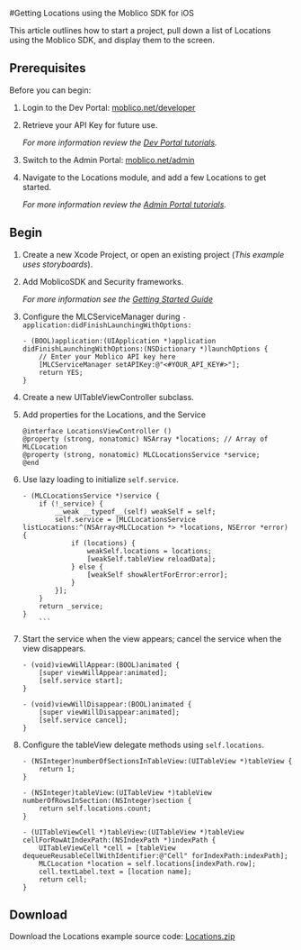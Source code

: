 #Getting Locations using the Moblico SDK for iOS

This article outlines how to start a project, pull down a list of Locations using the Moblico SDK, and display them to the screen.

## Prerequisites

Before you can begin:

1. Login to the Dev Portal: [moblico.net/developer](https://moblico.net/developer)
2. Retrieve your API Key for future use.

	_For more information review the [Dev Portal tutorials][devPortalTutorials]._
3. Switch to the Admin Portal: [moblico.net/admin](https://moblico.net/admin)
4. Navigate to the Locations module, and add a few Locations to get started.

	_For more information review the [Admin Portal tutorials][adminPortalTutorials]._


## Begin

1. Create a new Xcode Project, or open an existing project (_This example uses storyboards_).
2. Add MoblicoSDK and Security frameworks.

	_For more information see the [Getting Started Guide](http://developer.moblico.com/sdks/ios/docs/)_
3. Configure the MLCServiceManager during `-application:didFinishLaunchingWithOptions:`

	```objc
	- (BOOL)application:(UIApplication *)application didFinishLaunchingWithOptions:(NSDictionary *)launchOptions {
		// Enter your Moblico API key here
		[MLCServiceManager setAPIKey:@"<#YOUR_API_KEY#>"];
		return YES;
	}
	```

4. Create a new UITableViewController subclass.
5. Add properties for the Locations, and the Service

	```objc
	@interface LocationsViewController ()
	@property (strong, nonatomic) NSArray *locations; // Array of MLCLocation
	@property (strong, nonatomic) MLCLocationsService *service;
	@end
	```
		
6. Use lazy loading to initialize `self.service`.

	```objc
	- (MLCLocationsService *)service {
		if (!_service) {
			__weak __typeof__(self) weakSelf = self;
			self.service = [MLCLocationsService listLocations:^(NSArray<MLCLocation *> *locations, NSError *error) {
				if (locations) {
					weakSelf.locations = locations;
					[weakSelf.tableView reloadData];
				} else {
					[weakSelf showAlertForError:error];
				}
			}];
		}
		return _service;
	}
		```

7. Start the service when the view appears; cancel the service when the view disappears.

	```objc
	- (void)viewWillAppear:(BOOL)animated {
		[super viewWillAppear:animated];
		[self.service start];
	}
	
	- (void)viewWillDisappear:(BOOL)animated {
		[super viewWillDisappear:animated];
		[self.service cancel];
	}
	```

8. Configure the tableView delegate methods using `self.locations`.

	```objc
	- (NSInteger)numberOfSectionsInTableView:(UITableView *)tableView {
		return 1;
	}

	- (NSInteger)tableView:(UITableView *)tableView numberOfRowsInSection:(NSInteger)section {
		return self.locations.count;
	}

	- (UITableViewCell *)tableView:(UITableView *)tableView cellForRowAtIndexPath:(NSIndexPath *)indexPath {
	    UITableViewCell *cell = [tableView dequeueReusableCellWithIdentifier:@"Cell" forIndexPath:indexPath];
		MLCLocation *location = self.locations[indexPath.row];
		cell.textLabel.text = [location name];
	    return cell;
	}
	```


## Download

Download the Locations example source code: [Locations.zip](http://developer.moblico.com/sdks/ios/samplecode/Locations.zip)

[devPortalTutorials]: http://developer.moblico.com/tutorials.php#playlist=PLjpfC9HFMZgU3bIvvS6wE0uIJUhCtQqZN
[adminPortalTutorials]: http://developer.moblico.com/tutorials.php#playlist=PLjpfC9HFMZgV\_lqfNFVcy4pZkKVSIFp0f
